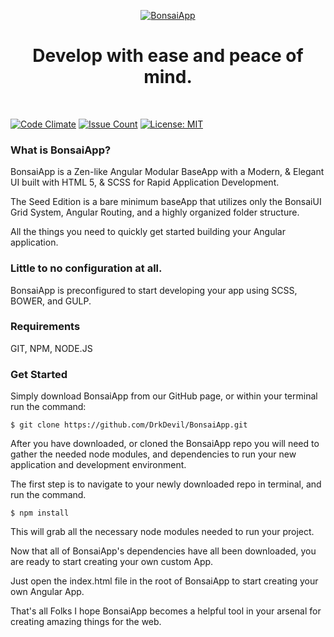 
<p align="center">
  <a href="https://getbootstrap.com/">
    <img src="http://digitalreligion.net/imagesfortheinterwebs/gitLogo.png" alt="BonsaiApp">
  </a>
  <h1 align="center">Develop with ease and peace of mind.</h1>
</p>
<br/>

[![Code Climate](https://codeclimate.com/github/DrkDevil/CleanApp/badges/gpa.svg)](https://codeclimate.com/github/DrkDevil/CleanApp)
[![Issue Count](https://codeclimate.com/github/DrkDevil/CleanApp/badges/issue_count.svg)](https://codeclimate.com/github/DrkDevil/CleanApp)
[![License: MIT](https://img.shields.io/badge/License-MIT-yellow.svg)](https://opensource.org/licenses/MIT)

### What is BonsaiApp?
BonsaiApp is a Zen-like Angular Modular BaseApp with a Modern, & Elegant UI built with HTML 5, & SCSS for Rapid Application Development.


The Seed Edition is a bare minimum baseApp that utilizes only the BonsaiUI Grid System, Angular Routing, and a highly organized folder structure.

All the things you need to quickly get started building your Angular application.

###  Little to no configuration at all.
BonsaiApp is preconfigured to start developing your app using SCSS, BOWER, and GULP.

###  Requirements
GIT, NPM, NODE.JS

### Get Started
Simply download BonsaiApp from our GitHub page, or within your terminal run the command:
```
$ git clone https://github.com/DrkDevil/BonsaiApp.git
```
After you have downloaded, or cloned the BonsaiApp repo you will need to gather the needed node modules, and dependencies to run your new application and development environment.

The first step is to navigate to your newly downloaded repo in terminal, and run the command.

```
$ npm install
```
This will grab all the necessary node modules needed to run your project.

Now that all of BonsaiApp's dependencies have all been downloaded, you are ready to start creating your own custom App.

Just open the index.html file in the root of BonsaiApp to start creating your own Angular App.

That's all Folks
I hope BonsaiApp becomes a helpful tool in your arsenal for creating amazing things for the web.
